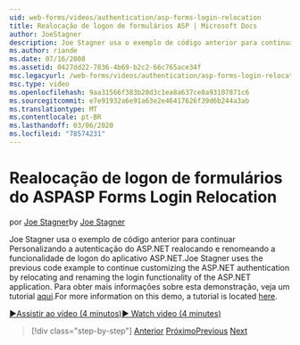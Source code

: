 ```yaml
---
uid: web-forms/videos/authentication/asp-forms-login-relocation
title: Realocação de logon de formulários ASP | Microsoft Docs
author: JoeStagner
description: Joe Stagner usa o exemplo de código anterior para continuar Personalizando a autenticação do ASP.NET realocando e renomeando a funcionalidade de logon do ASP. N...
ms.author: riande
ms.date: 07/16/2008
ms.assetid: 0427dd22-7836-4b69-b2c2-66c765ace34f
msc.legacyurl: /web-forms/videos/authentication/asp-forms-login-relocation
msc.type: video
ms.openlocfilehash: 9aa31566f383b20d3c1ea8a637ce8a93107871c6
ms.sourcegitcommit: e7e91932a6e91a63e2e46417626f39d6b244a3ab
ms.translationtype: MT
ms.contentlocale: pt-BR
ms.lasthandoff: 03/06/2020
ms.locfileid: "78574231"
---
```

# <a name="asp-forms-login-relocation"></a><span data-ttu-id="3de13-103">Realocação de logon de formulários do ASP</span><span class="sxs-lookup"><span data-stu-id="3de13-103">ASP Forms Login Relocation</span></span>

<span data-ttu-id="3de13-104">por [Joe Stagner](https://github.com/JoeStagner)</span><span class="sxs-lookup"><span data-stu-id="3de13-104">by [Joe Stagner](https://github.com/JoeStagner)</span></span>

<span data-ttu-id="3de13-105">Joe Stagner usa o exemplo de código anterior para continuar Personalizando a autenticação do ASP.NET realocando e renomeando a funcionalidade de logon do aplicativo ASP.NET.</span><span class="sxs-lookup"><span data-stu-id="3de13-105">Joe Stagner uses the previous code example to continue customizing the ASP.NET authentication by relocating and renaming the login functionality of the ASP.NET application.</span></span> <span data-ttu-id="3de13-106">Para obter mais informações sobre esta demonstração, veja um tutorial [aqui](../../overview/older-versions-security/introduction/forms-authentication-configuration-and-advanced-topics-vb.md).</span><span class="sxs-lookup"><span data-stu-id="3de13-106">For more information on this demo, a tutorial is located [here](../../overview/older-versions-security/introduction/forms-authentication-configuration-and-advanced-topics-vb.md).</span></span>

[<span data-ttu-id="3de13-107">&#9654;Assistir ao vídeo (4 minutos)</span><span class="sxs-lookup"><span data-stu-id="3de13-107">&#9654; Watch video (4 minutes)</span></span>](https://channel9.msdn.com/Blogs/ASP-NET-Site-Videos/asp-forms-login-relocation)

> [!div class="step-by-step"]
> <span data-ttu-id="3de13-108">[Anterior](how-to-setup-and-use-cookie-less-authentication-in-an-aspnet-application.md)
> [Próximo](forms-login-custom-key-configuration.md)</span><span class="sxs-lookup"><span data-stu-id="3de13-108">[Previous](how-to-setup-and-use-cookie-less-authentication-in-an-aspnet-application.md)
[Next](forms-login-custom-key-configuration.md)</span></span>
